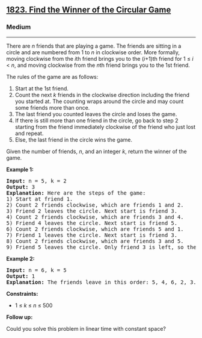 <h2><a href="https://leetcode.com/problems/find-the-winner-of-the-circular-game">1823. Find the Winner of the Circular Game</a></h2>
<h3>Medium</h3>
<hr>
<p>There are <em>n</em> friends that are playing a game. The friends are sitting in a circle and are numbered from 1 to <em>n</em> in clockwise order. More formally, moving clockwise from the <em>i</em>th friend brings you to the (<em>i</em>+1)th friend for 1 ≤ <em>i</em> &lt; <em>n</em>, and moving clockwise from the <em>n</em>th friend brings you to the 1st friend.</p>
<p>The rules of the game are as follows:</p>
<ol>
<li>Start at the 1st friend.</li>
<li>Count the next <em>k</em> friends in the clockwise direction including the friend you started at. The counting wraps around the circle and may count some friends more than once.</li>
<li>The last friend you counted leaves the circle and loses the game.</li>
<li>If there is still more than one friend in the circle, go back to step 2 starting from the friend immediately clockwise of the friend who just lost and repeat.</li>
<li>Else, the last friend in the circle wins the game.</li>
</ol>
<p>Given the number of friends, <em>n</em>, and an integer <em>k</em>, return the winner of the game.</p>
<p><strong>Example 1:</strong></p>
<pre>
<strong>Input:</strong> n = 5, k = 2
<strong>Output:</strong> 3
<strong>Explanation:</strong> Here are the steps of the game:
1) Start at friend 1.
2) Count 2 friends clockwise, which are friends 1 and 2.
3) Friend 2 leaves the circle. Next start is friend 3.
4) Count 2 friends clockwise, which are friends 3 and 4.
5) Friend 4 leaves the circle. Next start is friend 5.
6) Count 2 friends clockwise, which are friends 5 and 1.
7) Friend 1 leaves the circle. Next start is friend 3.
8) Count 2 friends clockwise, which are friends 3 and 5.
9) Friend 5 leaves the circle. Only friend 3 is left, so they are the winner.
</pre>
<p><strong>Example 2:</strong></p>
<pre>
<strong>Input:</strong> n = 6, k = 5
<strong>Output:</strong> 1
<strong>Explanation:</strong> The friends leave in this order: 5, 4, 6, 2, 3. The winner is friend 1.
</pre>
<p><strong>Constraints:</strong></p>
<ul>
<li>1 ≤ <em>k</em> ≤ <em>n</em> ≤ 500</li>
</ul>
<p><strong>Follow up:</strong></p>
<p>Could you solve this problem in linear time with constant space?</p>
